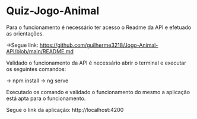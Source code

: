 # Quiz-Jogo-Animal

Para o funcionamento é necessário ter acesso o Readme da API e efetuado as orientações. 

->Segue link: https://github.com/guilherme3218/Jogo-Animal-API/blob/main/README.md

Validado o funcionamento da API é necessário abrir o terminal e executar os seguintes comandos:

-> npm install 
-> ng serve

Executado os comando e validado o funcionamento do mesmo a aplicação está apta para o funcionamento.

Segue o link da aplicação: http://localhost:4200
